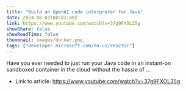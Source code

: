 ```yaml
---
title: "Build an OpenAI code interpreter for Java"
date: 2024-08-03T00:01:00Z
link: https://www.youtube.com/watch?v=37g9FXOL35g
showShare: false
showReadTime: false
thumbnail: images/docker.png
tags: ["developer.microsoft.com/en-us/reactor"]
---
```

Have you ever needed to just run your Java code in an instant-on sandboxed container in the cloud without the hassle of ...

- Link to article: https://www.youtube.com/watch?v=37g9FXOL35g